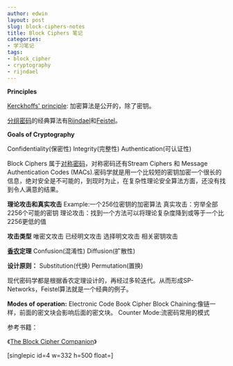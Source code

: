 ```yaml
---
author: edwin
layout: post
slug: block-ciphers-notes
title: Block Ciphers 笔记
categories:
- 学习笔记
tags:
- block_cipher
- cryptography
- rijndael
---
```


**Principles**

[Kerckhoffs' principle](http://en.wikipedia.org/wiki/Kerckhoffs%27s_principle):
加密算法是公开的，除了密钥。

[分组密码](http://en.wikipedia.org/wiki/Block_cipher)的经典算法有[Rijndael](http://en.wikipedia.org/wiki/Rijndael)和[Feistel](http://en.wikipedia.org/wiki/Feistel_cipher)。

**Goals of Cryptography**

Confidentiality(保密性)
Integrity(完整性)
Authentication(可认证性)

Block Ciphers 属于[对称密码](http://en.wikipedia.org/wiki/Symmetric-key_algorithm)，对称密码还有Stream Ciphers 和 Message Authentication
Codes (MACs).密码学就是用一个比较短的密钥加密一个很长的信息，绝对安全是不可能的，到现时为止，在复杂性理论安全算法方面，还没有找到令人满意的结果。

<!--more-->

**理论攻击和真实攻击**
Example:一个256位密钥的加密算法
真实攻击：穷举全部2256个可能的密钥
理论攻击：找到一个方法可以将理论复杂度降到或等于一个比2256更低的值

**攻击类型**
唯密文攻击
已经明文攻击
选择明文攻击
相关密钥攻击

**[香农](http://en.wikipedia.org/wiki/Claude_Shannon)定理**
Confusion(混淆性)
Diffusion(扩散性)

**设计原则：**
Substitution(代换)
Permutation(置换)

现代密码学都是根据香农定理设计的，再经过多轮迭代。从而形成SP-Networks，Feistel算法就是一个经典的例子。



**Modes of operation:**
Electronic Code Book
Cipher Block Chaining:像链一样，前面的密文块会影响后面的密文块。
Counter Mode:流密码常用的模式

参考书籍：

《[The Block Cipher Companion](http://www.amazon.cn/s/ref=nb_sb_noss?__mk_zh_CN=%E4%BA%9A%E9%A9%AC%E9%80%8A%E7%BD%91%E7%AB%99&url=search-alias%3Daps&field-keywords=block+cipher+companion)》

[singlepic id=4 w=332 h=500 float=]
